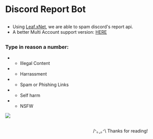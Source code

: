 # Discord Report Bot

##
* Using [Leaf.xNet](https://github.com/csharp-leaf/Leaf.xNet), we are able to spam discord's report api.
* A better Multi Account support version: [HERE](https://github.com/csharp-leaf/Leaf.xNet)
##


### Type in reason a number:

* - Illegal Content
* - Harrassment
* - Spam or Phishing Links
* - Self harm
* - NSFW

![](https://i.gyazo.com/6f0e5fcb79e42bbe6adbac0313c9153f.gif)
##
　　　　　　　　　　　　　　　　　　　　/ᐠ｡ꞈ｡ᐟ\ Thanks for reading!
